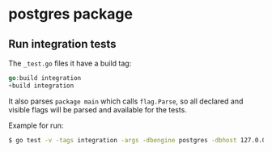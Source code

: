 # postgres package

## Run integration tests

The `_test.go` files it have a build tag:

```go
go:build integration
+build integration
```

It also parses `package main` which calls `flag.Parse`, so all declared and visible flags will be parsed and available for the tests.

Example for run:

```bash
$ go test -v -tags integration -args -dbengine postgres -dbhost 127.0.0.1 -dbport 5432 -dbuser username -dbname testdb -dbpass 12345
```